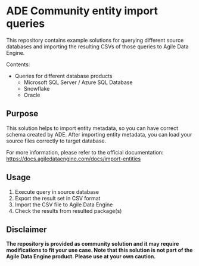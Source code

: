 # ADE Community entity import queries
This repository contains example solutions for querying different source databases and importing the resulting CSVs of those queries to Agile Data Engine. 

Contents:
- Queries for different database products
  - Microsoft SQL Server / Azure SQL Database
  - Snowflake
  - Oracle

## Purpose
This solution helps to import entity metadata, so you can have correct schema created by ADE. After importing entity metadata, you can load your source files correctly to target database.

For more information, please refer to the official documentation: https://docs.agiledataengine.com/docs/import-entities


## Usage
1) Execute query in source database
2) Export the result set in CSV format
3) Import the CSV file to Agile Data Engine
4) Check the results from resulted package(s)

## Disclaimer

**The repository is provided as community solution and it may require modifications to fit your use case. Note that this solution is not part of the Agile Data Engine product. Please use at your own caution.**
